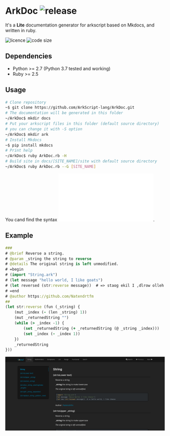 # ArkDoc ![release](https://img.shields.io/github/v/release/ArkScript-lang/ArkDoc)

It's a **Lite** documentation generator for arkscript based on Mkdocs, and written in ruby.

![licence](https://img.shields.io/badge/licence-MPL%202.0-2)
![code size](https://img.shields.io/github/languages/code-size/ArkScript-lang/ArkDoc)

## Dependencies

* Python >= 2.7 (Python 3.7 tested and working)
* Ruby >= 2.5

## Usage

```bash
# Clone repository
~$ git clone https://github.com/ArkScript-lang/ArkDoc.git
# The documentation will be generated in this folder
~/ArkDoc$ mkdir docs
# Put your arkscript files in this folder (default source directory)
# you can change it with -S option
~/ArkDoc$ mkdir ark
# Install Mkdocs
~$ pip install mkdocs
# Print help
~/ArkDoc$ ruby ArkDoc.rb -H
# Build site in docs/[SITE_NAME]/site with default source directory
~/ArkDoc$ ruby ArkDoc.rb --G [SITE_NAME]
```

You cand find the syntax ![here](./Syntax.md).

## Example
```clojure
###
# @brief Reverse a string.
# @param _string the string to reverse
# @details The original string is left unmodified.
# =begin
# (import "String.ark")
# (let message "hello world, I like goats")
# (let reversed (str:reverse message))  # => staog ekil I ,dlrow olleh
# =end
# @author https://github.com/Natendrtfm
##
(let str:reverse (fun (_string) {
    (mut _index (- (len _string) 1))
    (mut _returnedString "")
    (while (> _index -1) {
        (set _returnedString (+ _returnedString (@ _string _index)))
        (set _index (- _index 1))
    })
    _returnedString
}))
```

![string](./images/example.png)
